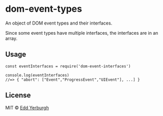 # dom-event-types

An object of DOM event types and their interfaces.

Since some event types have multiple interfaces, the interfaces are in an array.

## Usage

```
const eventInterfaces = require('dom-event-interfaces')

console.log(eventInterfaces)
//=> { "abort": ["Event","ProgressEvent","UIEvent"], ...] }
```

## License

MIT © [Edd Yerburgh](https://eddyerburgh.me)
